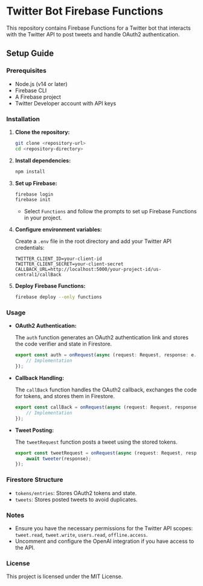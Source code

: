 # Twitter Bot Firebase Functions

This repository contains Firebase Functions for a Twitter bot that interacts with the Twitter API to post tweets and handle OAuth2 authentication.

## Setup Guide

### Prerequisites

- Node.js (v14 or later)
- Firebase CLI
- A Firebase project
- Twitter Developer account with API keys

### Installation

1. **Clone the repository:**

    ```sh
    git clone <repository-url>
    cd <repository-directory>
    ```

2. **Install dependencies:**

    ```sh
    npm install
    ```

3. **Set up Firebase:**

    ```sh
    firebase login
    firebase init
    ```

    - Select `Functions` and follow the prompts to set up Firebase Functions in your project.

4. **Configure environment variables:**

    Create a `.env` file in the root directory and add your Twitter API credentials:

    ```env
    TWITTER_CLIENT_ID=your-client-id
    TWITTER_CLIENT_SECRET=your-client-secret
    CALLBACK_URL=http://localhost:5000/your-project-id/us-central1/callBack
    ```

5. **Deploy Firebase Functions:**

    ```sh
    firebase deploy --only functions
    ```

### Usage

- **OAuth2 Authentication:**

    The `auth` function generates an OAuth2 authentication link and stores the code verifier and state in Firestore.

    ```typescript
    export const auth = onRequest(async (request: Request, response: e.Response<any>) => {
        // Implementation
    });
    ```

- **Callback Handling:**

    The `callBack` function handles the OAuth2 callback, exchanges the code for tokens, and stores them in Firestore.

    ```typescript
    export const callBack = onRequest(async (request: Request, response: e.Response<any>) => {
        // Implementation
    });
    ```

- **Tweet Posting:**

    The `tweetRequest` function posts a tweet using the stored tokens.

    ```typescript
    export const tweetRequest = onRequest(async (request: Request, response: e.Response<any>) => {
        await tweeter(response);
    });
    ```

### Firestore Structure

- `tokens/entries`: Stores OAuth2 tokens and state.
- `tweets`: Stores posted tweets to avoid duplicates.

### Notes

- Ensure you have the necessary permissions for the Twitter API scopes: `tweet.read`, `tweet.write`, `users.read`, `offline.access`.
- Uncomment and configure the OpenAI integration if you have access to the API.

### License

This project is licensed under the MIT License.
